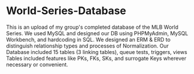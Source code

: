 # World-Series-Database
This is an upload of my group's completed database of the MLB World Series. 
We used MySQL and designed our DB using PHPMyAdmin, MySQL Workbench, and hardcoding in SQL.
We designed an ERM & ERD to distinguish relationship types and processes of Normalization. 
Our Database included 15 tables (3 linking tables), queue tests, triggers, views
Tables included features like PKs, FKs, SKs, and surrogate Keys wherever necessary or convenient.
